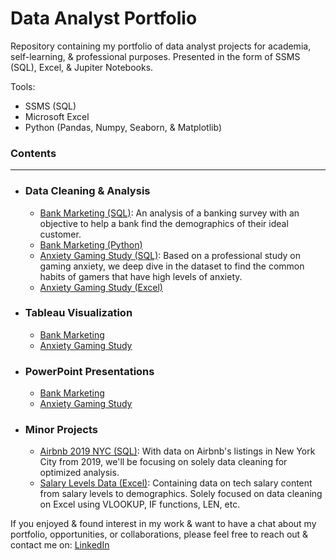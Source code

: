 # Data Analyst Portfolio
Repository containing my portfolio of data analyst projects for academia, self-learning, & professional purposes. Presented in the form of SSMS (SQL), Excel, & Jupiter Notebooks.

Tools:
- SSMS (SQL)
- Microsoft Excel
- Python (Pandas, Numpy, Seaborn, & Matplotlib)

### Contents
****

- ### Data Cleaning & Analysis
  - [Bank Marketing (SQL)](https://github.com/DerrickCP/DataPortfolio/blob/main/Bank%20Marketing%20Data%20cleaning%20%26%20Analysis.sql): An analysis of a banking survey with an objective to help a bank find the demographics of their ideal customer.
  - [Bank Marketing (Python)](https://github.com/DerrickCP/Data-Analyst-Portfolio/blob/main/Bank%20Marketing%20(Python).ipynb)
  - [Anxiety Gaming Study (SQL)](https://github.com/DerrickCP/DataPortfolio/blob/main/Anxiety%20Gaming%20Study%20Data%20cleaning%20%26%20Analysis.sql): Based on a professional study on gaming anxiety, we deep dive in the dataset to find the common habits of gamers that have high levels of anxiety.
  - [Anxiety Gaming Study (Excel)](https://github.com/DerrickCP/Data-Analyst-Portfolio/blob/main/Gaming_Study_data%20.xlsx)


- ### Tableau Visualization
  - [Bank Marketing](https://public.tableau.com/app/profile/derrick4694/viz/BankMarketingData_16489425424360/DynamicGraphs?publish=yes)
  - [Anxiety Gaming Study](https://public.tableau.com/app/profile/derrick4694/viz/OnlineGamingAnxiety/Dashboard1?publish=yes)


- ### PowerPoint Presentations
  - [Bank Marketing](https://github.com/DerrickCP/DataPortfolio/blob/main/Bank%20Marketing%20-%20Slides.pdf)
  - [Anxiety Gaming Study](https://github.com/DerrickCP/DataPortfolio/blob/main/Online%20Gaming%20Anxiety%20Survey%20-%20Slides.pdf)

- ### Minor Projects
   - [Airbnb 2019 NYC (SQL)](https://github.com/DerrickCP/DataPortfolio/blob/main/Abnb%20-%20SQL%20Data%20Cleaning.sql): With data on Airbnb's listings in New York City from 2019, we'll be focusing on solely data cleaning for optimized analysis.
   - [Salary Levels Data (Excel)](https://github.com/DerrickCP/Data-Analyst-Portfolio/blob/main/Salary_Levels_Data.xlsx): Containing data on tech salary content from salary levels to demographics. Solely focused on data cleaning on Excel using VLOOKUP, IF functions, LEN, etc.


If you enjoyed & found interest in my work & want to have a chat about my portfolio, opportunities, or collaborations, please feel free to reach out & contact me on: [LinkedIn](https://www.linkedin.com/in/derrick-capili-32a406120/)
